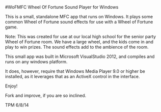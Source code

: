 #WoFMFC
Wheel Of Fortune Sound Player for Windows

This is a small, standalone MFC app that runs on Windows.  It plays some common Wheel of Fortune sound effects for use
with a Wheel of Fortune game.

Note: This was created for use at our local high school for the senior party Wheel of Fortune room.  We have a large
wheel, and the kids come in and play to win prizes.  The sound effects add to the ambience of the room.

This small app was built in Microsoft VisualStudio 2012, and compiles and runs on any windows platform.

It does, however, require that Windows Media Player 9.0 or higher be installed, as it leverages that as an ActiveX control
in the interface.

Enjoy!

Fork and improve, if you are so inclined.

TPM 6/8/14
